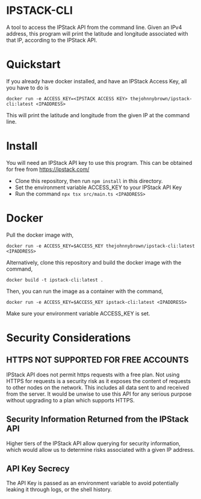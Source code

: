 # IPSTACK-CLI

A tool to access the IPStack API from the command line. Given an IPv4 address,
this program will print the latitude and longitude associated with that IP,
according to the IPStack API.

# Quickstart

If you already have docker installed, and have an IPStack Access Key, all you have to do is

    docker run -e ACCESS_KEY=<IPSTACK ACCESS KEY> thejohnnybrown/ipstack-cli:latest <IPADDRESS>

This will print the latitude and longitude from the given IP at the command line.

# Install

You will need an IPStack API key to use this program. This can be obtained for free from https://ipstack.com/

 + Clone this repository, then run `npm install` in this directory.
 + Set the environment variable ACCESS_KEY to your IPStack API Key
 + Run the command `npx tsx src/main.ts <IPADDRESS>`

# Docker

Pull the docker image with,

    docker run -e ACCESS_KEY=$ACCESS_KEY thejohnnybrown/ipstack-cli:latest <IPADDRESS>

Alternatively, clone this repository and build the docker image with the command,

    docker build -t ipstack-cli:latest .

Then, you can run the image as a container with the command,

    docker run -e ACCESS_KEY=$ACCESS_KEY ipstack-cli:latest <IPADDRESS>

Make sure your environment variable ACCESS_KEY is set.

# Security Considerations

## HTTPS NOT SUPPORTED FOR FREE ACCOUNTS

IPStack API does not permit https requests with a free plan. Not using HTTPS for
requests is a security risk as it exposes the content of requests to other nodes
on the network. This includes all data sent to and received from the server. It
would be unwise to use this API for any serious purpose without upgrading to a
plan which supports HTTPS.

## Security Information Returned from the IPStack API

Higher tiers of the IPStack API allow querying for security information, which
would allow us to determine risks associated with a given IP address.

## API Key Secrecy

The API Key is passed as an environment variable to avoid potentially leaking it
through logs, or the shell history.
